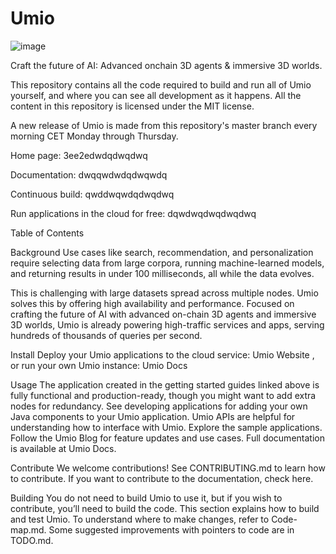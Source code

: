 # Umio 
![image](https://github.com/user-attachments/assets/2c4fdd0d-0145-4f4e-8a41-a5476926c17d)


Craft the future of AI: Advanced onchain 3D agents  &amp; immersive 3D worlds. 

This repository contains all the code required to build and run all of Umio yourself, and where you can see all development as it happens. All the content in this repository is licensed under the MIT license.

A new release of Umio is made from this repository's master branch every morning CET Monday through Thursday.



Home page: 3ee2edwdqdwqdwq

Documentation: dwqqwdwdqdwqwdq

Continuous build: qwddwqwdqdwqdwq

Run applications in the cloud for free: dqwdwqdwqdwqdwq


Table of Contents





Background
Use cases like search, recommendation, and personalization require selecting data from large corpora, running machine-learned models, and returning results in under 100 milliseconds, all while the data evolves.

This is challenging with large datasets spread across multiple nodes. Umio solves this by offering high availability and performance. Focused on crafting the future of AI with advanced on-chain 3D agents and immersive 3D worlds, Umio is already powering high-traffic services and apps, serving hundreds of thousands of queries per second.

Install
Deploy your Umio applications to the cloud service: Umio Website , or run your own Umio instance: Umio Docs

Usage
The application created in the getting started guides linked above is fully functional and production-ready, though you might want to add extra nodes for redundancy.
See developing applications for adding your own Java components to your Umio application.
Umio APIs are helpful for understanding how to interface with Umio.
Explore the sample applications.
Follow the Umio Blog for feature updates and use cases.
Full documentation is available at Umio Docs.

Contribute
We welcome contributions! See CONTRIBUTING.md to learn how to contribute.
If you want to contribute to the documentation, check here.

Building
You do not need to build Umio to use it, but if you wish to contribute, you’ll need to build the code. This section explains how to build and test Umio. To understand where to make changes, refer to Code-map.md. Some suggested improvements with pointers to code are in TODO.md.

